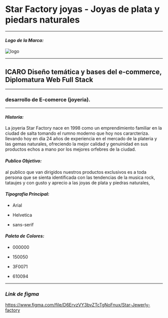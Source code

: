 # Star Factory joyas - Joyas de plata y piedars naturales

---

#### **_Logo de la Marca:_**

![logo](https://i.ibb.co/dPcmB2Z/cooltext415529546518944.webp)

---

## ICARO Diseño temática y bases del e-commerce, Diplomatura Web Full Stack

---

### desarrollo de E-comerce (joyeria).

---

#### **_Historia:_**

La joyeria Star Factory nace en 1998 como un emprendimiento familiar en la ciudad de salta tomando el rumno moderno que hoy nos cararcteriza. llevando hoy en dia 24 años de experiencia en el mercado de la plateria y las gemas naturales, ofreciendo la mejor calidad y genuinidad en sus productos echos a mano por los mejores orfebres de la ciudad.

#### **_Publico Objetivo:_**

al publico que van dirigidos nuestros productos exclusivos es a toda persona que se sienta identificada con las tendencias de la musica rock, tataujes y con gusto y aprecio a las joyas de plata y piedras naturales,

#### **_Tipografia Principal:_**

- Arial

- Helvetica

- sans-serif

#### **_Paleta de Colores:_**

- 000000

- 150050

- 3F0071

- 610094

---

### **_Link de figma_**

https://www.figma.com/file/D6ErvzVY3bvZTcTgNoFnux/Star-Jewerly-factory
